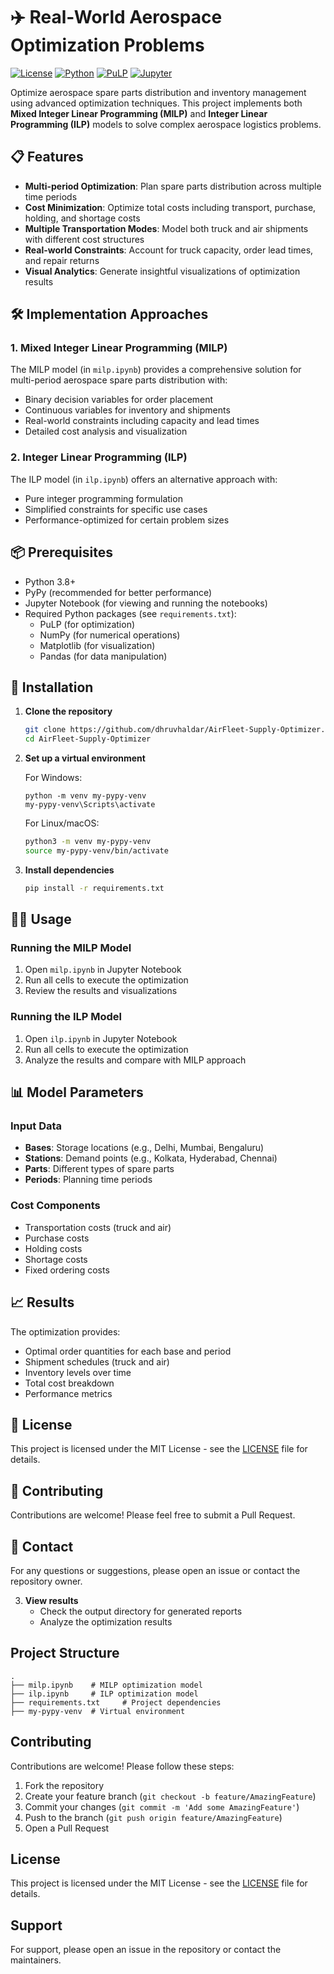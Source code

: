 # ✈️ Real-World Aerospace Optimization Problems

[![License](https://img.shields.io/badge/License-MIT-blue.svg)](https://opensource.org/licenses/MIT)
[![Python](https://img.shields.io/badge/Python-3.8%2B-blue)](https://www.python.org/)
[![PuLP](https://img.shields.io/badge/PuLP-2.7.0-blue)](https://coin-or.github.io/pulp/)
[![Jupyter](https://img.shields.io/badge/Jupyter-Notebook-orange)](https://jupyter.org/)

Optimize aerospace spare parts distribution and inventory management using advanced optimization techniques. This project implements both **Mixed Integer Linear Programming (MILP)** and **Integer Linear Programming (ILP)** models to solve complex aerospace logistics problems.

## 📋 Features

- **Multi-period Optimization**: Plan spare parts distribution across multiple time periods
- **Cost Minimization**: Optimize total costs including transport, purchase, holding, and shortage costs
- **Multiple Transportation Modes**: Model both truck and air shipments with different cost structures
- **Real-world Constraints**: Account for truck capacity, order lead times, and repair returns
- **Visual Analytics**: Generate insightful visualizations of optimization results

## 🛠️ Implementation Approaches

### 1. Mixed Integer Linear Programming (MILP)
The MILP model (in `milp.ipynb`) provides a comprehensive solution for multi-period aerospace spare parts distribution with:
- Binary decision variables for order placement
- Continuous variables for inventory and shipments
- Real-world constraints including capacity and lead times
- Detailed cost analysis and visualization

### 2. Integer Linear Programming (ILP)
The ILP model (in `ilp.ipynb`) offers an alternative approach with:
- Pure integer programming formulation
- Simplified constraints for specific use cases
- Performance-optimized for certain problem sizes

## 📦 Prerequisites

- Python 3.8+
- PyPy (recommended for better performance)
- Jupyter Notebook (for viewing and running the notebooks)
- Required Python packages (see `requirements.txt`):
  - PuLP (for optimization)
  - NumPy (for numerical operations)
  - Matplotlib (for visualization)
  - Pandas (for data manipulation)

## 🚀 Installation

1. **Clone the repository**
   ```bash
   git clone https://github.com/dhruvhaldar/AirFleet-Supply-Optimizer.git
   cd AirFleet-Supply-Optimizer
   ```

2. **Set up a virtual environment**
   
   For Windows:
   ```
   python -m venv my-pypy-venv
   my-pypy-venv\Scripts\activate
   ```
   
   For Linux/macOS:
   ```bash
   python3 -m venv my-pypy-venv
   source my-pypy-venv/bin/activate
   ```

3. **Install dependencies**
   ```bash
   pip install -r requirements.txt
   ```

## 🏃‍♂️ Usage

### Running the MILP Model
1. Open `milp.ipynb` in Jupyter Notebook
2. Run all cells to execute the optimization
3. Review the results and visualizations

### Running the ILP Model
1. Open `ilp.ipynb` in Jupyter Notebook
2. Run all cells to execute the optimization
3. Analyze the results and compare with MILP approach

## 📊 Model Parameters

### Input Data
- **Bases**: Storage locations (e.g., Delhi, Mumbai, Bengaluru)
- **Stations**: Demand points (e.g., Kolkata, Hyderabad, Chennai)
- **Parts**: Different types of spare parts
- **Periods**: Planning time periods

### Cost Components
- Transportation costs (truck and air)
- Purchase costs
- Holding costs
- Shortage costs
- Fixed ordering costs

## 📈 Results

The optimization provides:
- Optimal order quantities for each base and period
- Shipment schedules (truck and air)
- Inventory levels over time
- Total cost breakdown
- Performance metrics

## 📝 License

This project is licensed under the MIT License - see the [LICENSE](LICENSE) file for details.

## 🤝 Contributing

Contributions are welcome! Please feel free to submit a Pull Request.

## 📧 Contact

For any questions or suggestions, please open an issue or contact the repository owner.

3. **View results**
   - Check the output directory for generated reports
   - Analyze the optimization results

## Project Structure

```
.
├── milp.ipynb    # MILP optimization model
├── ilp.ipynb     # ILP optimization model
├── requirements.txt     # Project dependencies
├── my-pypy-venv  # Virtual environment
```

## Contributing

Contributions are welcome! Please follow these steps:
1. Fork the repository
2. Create your feature branch (`git checkout -b feature/AmazingFeature`)
3. Commit your changes (`git commit -m 'Add some AmazingFeature'`)
4. Push to the branch (`git push origin feature/AmazingFeature`)
5. Open a Pull Request

## License

This project is licensed under the MIT License - see the [LICENSE](LICENSE) file for details.

## Support

For support, please open an issue in the repository or contact the maintainers.